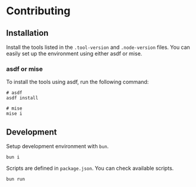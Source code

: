 # Contributing

## Installation

Install the tools listed in the `.tool-version` and `.node-version` files. You can easily set up the environment using either asdf or mise.

### asdf or mise

To install the tools using asdf, run the following command:

```shell
# asdf
asdf install

# mise
mise i
```

## Development

Setup development environment with `bun`.

```shell
bun i
```

Scripts are defined in `package.json`.
You can check available scripts.

```shell
bun run
```
